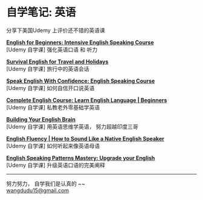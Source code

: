 # 自学笔记:   英语

分享下美国Udemy 上评价还不错的英语课

**[English for Beginners: Intensive English Speaking Course](https://github.com/sweet-melone/english/wiki/Intensive-English-Speaking-Course)** <br/>
[Udemy 自学课]  强化英语口语 和 听力 <br/>



**[Survival English for Travel and Holidays](https://github.com/sweet-melone/english/wiki/Survival-English-for-Travel-and-Holidays)**<br/>
[Udemy 自学课]  旅行中的英语会话<br/>



**[Speak English With Confidence: English Speaking Course](https://github.com/sweet-melone/english/wiki/Speak-English-With-Confidence)**<br/>
[Udemy 自学课]  如何自信开口说英语<br/>



**[Complete English Course: Learn English Language | Beginners](https://github.com/sweet-melone/english/wiki/Learn-English-Language--Beginners)** <br/>
[Udemy 自学课]  私教老外零基础学英语 <br/>



**[Building Your English Brain](https://github.com/sweet-melone/english/wiki/Building-Your-English-Brain)**	 <br/>
[Udemy 自学课]  用英语思维学英语， 努力超越印度三哥 <br/>



**[English Fluency | How to Sound Like a Native English Speaker](https://github.com/sweet-melone/english/wiki/How-to-Sound-Like-a-Native-English-Speaker)** <br/>
[Udemy 自学课]  如何听起来像英语母语<br/>


**[English Speaking Patterns Mastery: Upgrade your English](https://github.com/sweet-melone/english/wiki/English-Speaking-Patterns-Mastery)** <br/>
[Udemy 自学课]  升级英语口语的完美阐释<br/>


-----------------------------------------------

努力努力， 自学我们是认真的 ~~  <br/>
wangdudu15@gmail.com
